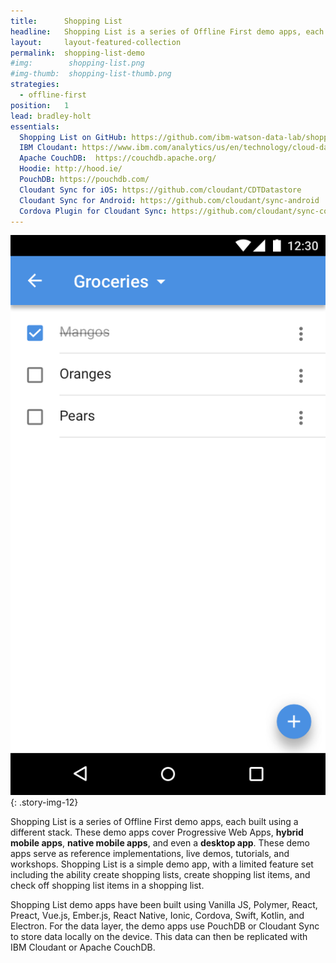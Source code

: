 ```yaml
---
title:      Shopping List
headline:   Shopping List is a series of Offline First demo apps, each built using a different stack.
layout:     layout-featured-collection
permalink:  shopping-list-demo
#img:        shopping-list.png
#img-thumb:  shopping-list-thumb.png
strategies:
  - offline-first
position:	1
lead: bradley-holt
essentials:
  Shopping List on GitHub: https://github.com/ibm-watson-data-lab/shopping-list
  IBM Cloudant: https://www.ibm.com/analytics/us/en/technology/cloud-data-services/cloudant/
  Apache CouchDB:  https://couchdb.apache.org/
  Hoodie: http://hood.ie/
  PouchDB: https://pouchdb.com/
  Cloudant Sync for iOS: https://github.com/cloudant/CDTDatastore
  Cloudant Sync for Android: https://github.com/cloudant/sync-android
  Cordova Plugin for Cloudant Sync: https://github.com/cloudant/sync-cordova-plugin
---
```


![Screen shot of the Shopping List demo app.](/img/shopping-list.png "The Shopping List demo app"){: .story-img-12}


Shopping List is a series of Offline First demo apps, each built using a different stack. These demo apps cover Progressive Web Apps, **hybrid mobile apps**, **native mobile apps**, and even a **desktop app**. These demo apps serve as reference implementations, live demos, tutorials, and workshops. Shopping List is a simple demo app, with a limited feature set including the ability create shopping lists, create shopping list items, and check off shopping list items in a shopping list.

Shopping List demo apps have been built using Vanilla JS, Polymer, React, Preact, Vue.js, Ember.js, React Native, Ionic, Cordova, Swift, Kotlin, and Electron. For the data layer, the demo apps use PouchDB or Cloudant Sync to store data locally on the device. This data can then be replicated with IBM Cloudant or Apache CouchDB.
